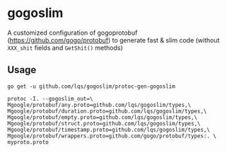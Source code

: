 # gogoslim

A customized configuration of gogoprotobuf (https://github.com/gogo/protobuf) to generate fast & slim code (without `XXX_shit` fields and `GetShit()` methods)

## Usage

```
go get -u github.com/lqs/gogoslim/protoc-gen-gogoslim

protoc -I. --gogoslim_out=\
Mgoogle/protobuf/any.proto=github.com/lqs/gogoslim/types,\
Mgoogle/protobuf/duration.proto=github.com/lqs/gogoslim/types,\
Mgoogle/protobuf/empty.proto=github.com/lqs/gogoslim/types,\
Mgoogle/protobuf/struct.proto=github.com/lqs/gogoslim/types,\
Mgoogle/protobuf/timestamp.proto=github.com/lqs/gogoslim/types,\
Mgoogle/protobuf/wrappers.proto=github.com/gogo/protobuf/types:. \
myproto.proto
```
